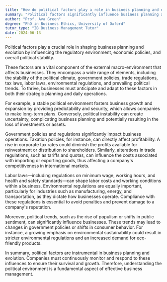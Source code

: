 ```yaml
---
title: "How do political factors play a role in business planning and evolution?"
summary: "Political factors significantly influence business planning and evolution by shaping regulatory environment, economic policies and political stability."
author: "Prof. Ava Green"
degree: "PhD in Business Ethics, University of Oxford"
tutor_type: "IB Business Management Tutor"
date: 2024-06-13
---
```


Political factors play a crucial role in shaping business planning and evolution by influencing the regulatory environment, economic policies, and overall political stability.

These factors are a vital component of the external macro-environment that affects businesses. They encompass a wide range of elements, including the stability of the political climate, government policies, trade regulations, tax laws, labor laws, environmental regulations, and prevailing political trends. To thrive, businesses must anticipate and adapt to these factors in both their strategic planning and daily operations.

For example, a stable political environment fosters business growth and expansion by providing predictability and security, which allows companies to make long-term plans. Conversely, political instability can create uncertainty, complicating business planning and potentially resulting in the loss of investments or assets.

Government policies and regulations significantly impact business operations. Taxation policies, for instance, can directly affect profitability. A rise in corporate tax rates could diminish the profits available for reinvestment or distribution to shareholders. Similarly, alterations in trade regulations, such as tariffs and quotas, can influence the costs associated with importing or exporting goods, thus affecting a company's competitiveness in international markets.

Labor laws—including regulations on minimum wage, working hours, and health and safety standards—can shape labor costs and working conditions within a business. Environmental regulations are equally important, particularly for industries such as manufacturing, energy, and transportation, as they dictate how businesses operate. Compliance with these regulations is essential to avoid penalties and prevent damage to a company's reputation.

Moreover, political trends, such as the rise of populism or shifts in public sentiment, can significantly influence businesses. These trends may lead to changes in government policies or shifts in consumer behavior. For instance, a growing emphasis on environmental sustainability could result in stricter environmental regulations and an increased demand for eco-friendly products.

In summary, political factors are instrumental in business planning and evolution. Companies must continuously monitor and respond to these influences to ensure their survival and growth. Therefore, understanding the political environment is a fundamental aspect of effective business management.
    